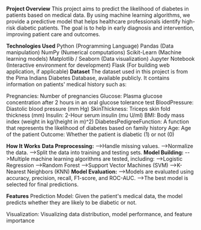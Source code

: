 **Project Overview**
This project aims to predict the likelihood of diabetes in patients based on medical data. By using machine learning algorithms, we provide a predictive model that helps healthcare professionals identify high-risk diabetic patients. The goal is to help in early diagnosis and intervention, improving patient care and outcomes.

**Technologies Used**
Python (Programming Language)
Pandas (Data manipulation)
NumPy (Numerical computations)
Scikit-Learn (Machine learning models)
Matplotlib / Seaborn (Data visualization)
Jupyter Notebook (Interactive environment for development)
Flask (For building web application, if applicable)
**Dataset**
The dataset used in this project is from the Pima Indians Diabetes Database, available publicly. It contains information on patients' medical history such as:

Pregnancies: Number of pregnancies
Glucose: Plasma glucose concentration after 2 hours in an oral glucose tolerance test
BloodPressure: Diastolic blood pressure (mm Hg)
SkinThickness: Triceps skin fold thickness (mm)
Insulin: 2-Hour serum insulin (mu U/ml)
BMI: Body mass index (weight in kg/(height in m)^2)
DiabetesPedigreeFunction: A function that represents the likelihood of diabetes based on family history
Age: Age of the patient
Outcome: Whether the patient is diabetic (1) or not (0)

**How It Works**
**Data Preprocessing:**
-->Handle missing values.
-->Normalize the data.
-->Split the data into training and testing sets.
**Model Building:**
-->Multiple machine learning algorithms are tested, including:
-->Logistic Regression
-->Random Forest
-->Support Vector Machines (SVM)
-->K-Nearest Neighbors (KNN)
**Model Evaluation:**
-->Models are evaluated using accuracy, precision, recall, F1-score, and ROC-AUC.
-->The best model is selected for final predictions.

**Features**
Prediction Model: Given the patient's medical data, the model predicts whether they are likely to be diabetic or not.

Visualization: Visualizing data distribution, model performance, and feature importance
